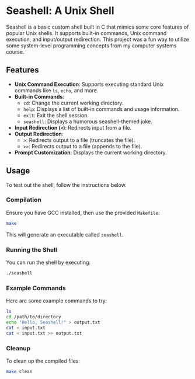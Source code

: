 # Seashell: A Unix Shell
Seashell is a basic custom shell built in C that mimics some core features of
popular Unix shells. It supports built-in commands, Unix command execution, and
input/output redirection. This project was a fun way to utilize some system-level
programming concepts from my computer systems course.

## Features
- **Unix Command Execution**: Supports executing standard Unix commands like
  `ls`, `echo`, and more.
- **Built-in Commands**:
  - `cd`: Change the current working directory.
  - `help`: Displays a list of built-in commands and usage information.
  - `exit`: Exit the shell session.
  - `seashell`: Displays a humorous seashell-themed joke.
- **Input Redirection (`<`)**: Redirects input from a file.
- **Output Redirection**:
  - `>`: Redirects output to a file (truncates the file).
  - `>>`: Redirects output to a file (appends to the file).
- **Prompt Customization**: Displays the current working directory.

## Usage
To test out the shell, follow the instructions below.

### Compilation
Ensure you have GCC installed, then use the provided `Makefile`:
```bash
make
```
This will generate an executable called `seashell`.

### Running the Shell
You can run the shell by executing:
```bash
./seashell
```

### Example Commands
Here are some example commands to try:
```bash
ls
cd /path/to/directory
echo "Hello, Seashell!" > output.txt
cat < input.txt
cat < input.txt >> output.txt
```

### Cleanup
To clean up the compiled files:
```bash
make clean
```


